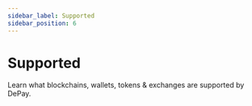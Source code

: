 ```yaml
---
sidebar_label: Supported
sidebar_position: 6
---
```


# Supported

Learn what blockchains, wallets, tokens & exchanges are supported by DePay.

